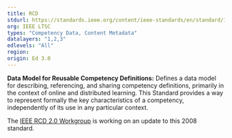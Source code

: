```yaml
---
title: RCD
stdurl: https://standards.ieee.org/content/ieee-standards/en/standard/1484_20_1-2007.html
org: IEEE LTSC
types: "Competency Data, Content Metadata"
datalayers: "1,2,3"
edlevels: "All"
region:
origin: Ed 3.0
---
```

**Data Model for Reusable Competency Definitions:** Defines a data model for describing, referencing, and sharing competency definitions, primarily in the context of online and distributed learning. This Standard provides a way to represent formally the key characteristics of a competency, independently of its use in any particular context.

The [IEEE RCD 2.0 Workgroup](http://sites.ieee.org/sagroups-1484-20-1/) is working on an update to this 2008 standard. 
